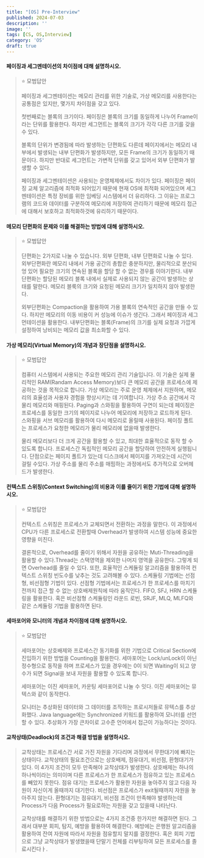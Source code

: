 ```yaml
---
title: "[OS] Pre-Interview"
published: 2024-07-03
description: ''
image: ''
tags: [CS, OS,Interview]
category: 'OS'
draft: true 
---
```

#### 페이징과 세그멘테이션의 차이점에 대해 설명하시오.
> ⭐ 모범답안
>   
> 페이징과 세그멘테이션는 메모리 관리를 위한 기술로, 가상 메모리를 사용한다는 공통점은 있지만,
> 몇가지 차이점을 갖고 있다.  
> 
> 첫번째로는 블록의 크기이다. 페이징은 블록의 크기를 동일하게 나누어 Frame이라는 단위를 활용한다. 하지만 세그먼트는
> 블록의 크기가 각각 다른 크기를 갖을 수 있다.
> 
> 블록의 단위가 변경됨에 따라 발생하는 단편화도 다른데 페이지에서는 메모리 내부에서 발생되는 내부 단편화가 발생하지만, 모든 Frame의 크기가
> 동일하기 때문이다. 하지만 반대로 세그먼트는 가변적 단위를 갖고 있어서 외부 단편화가 발생할 수 있다. 
>
> 페이징과 세그멘테이션은 사용되는 운영체제에서도 차이가 있다. 페이징은 페이징 교체 알고리즘에 최적화 되어있기 때문에 현재 OS에 최적화 되어있으며
> 세그멘테이션은 특정 장비를 위한 임베딩 시스템에서 더 유리하다. 그 이유는 프로그램의 코드와 데이터를 구분하여 메모리에 저장하여 관리하기 때문에 메모리
> 접근에 대해서 보호하고 최적화하것에 유리하기 때문이다.


#### 메모리 단편화의 문제와 이를 해결하는 방법에 대해 설명하시오.
> ⭐ 모범답안  
> 
> 단편화는 2가지로 나눌 수 있습니다. 외부 단편화, 내부 단편화로 나눌 수 있다. 외부단편화란 메모리 내에서 가용 공간의 총합은 충분하지만,
> 물리적으로 분산되엉 있어 필요한 크기의 연속된 블록을 할당 할 수 없는 경우를 이야기한다. 내부 단편화는 할당된 메모리 블록 내에서 실제로 사용되지 않는 공간이
> 발생하는 상태를 말한다. 메모리 블룩의 크기와 요청된 메모리 크기가 일치하지 않아 발생한다.  
> 
> 외부단편화는 Compaction을 활용하여 가용 블록의 연속적인 공간을 만들 수 있다. 하지만 메모리의 이동 비용이 커 성능에 이슈가 생긴다.
> 그래서 페이징과 세그먼테이션을 활용한다.
> 내부단편화는 블록(Frame)의 크기를 실제 요청과 가깝게 설정하여 낭비되는 메모리 값을 최소화할 수 있다.


#### 가상 메모리(Virtual Memory)의 개념과 장단점을 설명하시오.
> ⭐ 모범답안
>
> 컴퓨터 시스템에서 사용되는 주요한 메모리 관리 기술입니다. 이 기술은 실제 물리적인 RAM(Randam Access Memory)보다 큰 메모리 공간을 프로세스에 제공하는 것을 목적으로 합니다. 가상 메모리는 주로 운영 체제에서 지원하며, 메모리의 효율성과 사용자 경험을 향상시키는 데 기여합니다.
> 가상 주소 공간에서 각 물리 메모리와 매핑된다. Paging과 스와핑을 활용하여 구연이 되는데 페이징은 프로세스를 동일한 크기의 페이지로 나누어 메모리에 저장하고 로드하게 된다. 스와핑을 서브 메모리를 활용하여
> 다시 메모리로 올릴때 사용된다. 페이징 폴트는 프로세스가 요청한 메모리가 물리 메모리에 없을때 발생한다. 
> 
> 물리 메모리보다 더 크게 공간을 활용할 수 있고, 최대한 효율적으로 동작 할 수 있도록 합니다. 프로세스간 독립적인 메모리 공간을 할당하여 안전하게 실행됩니다.
> 단점으로는 페이지 폴트가 있는데 디스크에서 페이지를 가져오는데 시간이 걸릴 수있다. 가상 주소를 물리 주소를 매핌하는 과정에서도 추가적으로 오버헤드가 발생한다.

#### 컨텍스트 스위칭(Context Switching)의 비용과 이를 줄이기 위한 기법에 대해 설명하시오.
> ⭐ 모범답안  
> 
> 컨텍스트 스위칭은 프로세스가 교체되면서 전환하는 과정을 말한다. 이 과정에서 CPU가 다른 프로세스로 전환할때 Overhead가 발생하여 시스템 성능에
> 중요한 영향을 미친다.
> 
> 결론적으로, Overhead를 줄이기 위해서 자원을 공유하는 Muti-Threading을 활용할 수 있다.Thread는 스택영역을 제외한 나머지 영역을 공유한다.
> 그렇게 되면 Overhead를 줄일 수 있다. 또한, 효율적인 스케듈링 알고리즘을 활용하여 컨텍스트 스위칭 빈도수를 낮추는 것도 고려해볼 수 있다.
> 스케듈링 기법에는 선점형, 비선점형 기법이 있다. 선점형 기법에서는 프로세스가 한 프로세스를 마치기 전까지 접근 할 수 없는 상호배제원칙에 따라 움직인다.
> FIFO, SFJ, HRN 스케듈링을 활용한다. 혹은 비선점형 스케듈링인 라운드 로빈, SRJF, MLQ, MLFQ와 같은 스케듈링 기법을 활용하면 된다.

#### 세마포어와 모니터의 개념과 차이점에 대해 설명하시오.
> ⭐ 모범답안  
> 
> 세마포어는 상호배제와 프로세스간 동기화를 위한 기법으로 Critical Section에 진입하기 위한 방법을 Counting을 활용한다.
> 세마포어는 Lock/unLock이 아닌 정수형으로 동작을 하며 프로세스가 있을 경우에는 0이 되면 Waiting이 되고 양수가 되면 Signal을 보내 자원을 활용할 수
> 있도록 합니다.
> 
> 세마포어는 이진 세마포어, 카운팅 세마포어로 나눌 수 잇다. 이진 세마포어는 뮤텍스와 같이 동작한다.
> 
> 모니터는 추상화된 데이터와 그 데이터를 조작하는 프로시저들로 뮤텍스를 추상화했다. Java language에는 Synchronized 키워드를 활용하여 모니터를 선언할 수 있다.
> 추상화가 가장 큰차이로 고수준 언어에서 접근이 가능하다는 것이다.

#### 교착상태(Deadlock)의 조건과 해결 방법을 설명하시오.
> 교착상태는 프로세스간 서로 가진 자원을 기다리며 과정에서 무한대기에 빠지는 상태이다. 교착상태의 필요조건으로는
> 상호배제, 점유대기, 비선점, 환형대기가 있다. 이 4가지 조건이 모두 만족해야 교착상태가 발생한다.
> 상호배제는 하나의 하나씩이라는 의미이며 다른 프로세스가 한 프로세스가 점유하고 있는 프로세스를 빼았지 못한다.
> 점유 대기는 프로세스가 활용한 자원을 놓아주지 않고 다음 자원이 자신이게 올때까지 대기한다. 비선점은 프로세스가 exit될때까지 자원을 놓아주지 않는다.
> 환형대기는 점유대기, 비선점 조건이 만족해야 발생하는데 Process가 다음 Process가 필요로하는 자원을 갖고 있을때 나타난다.
> 
> 교착상태를 해결하기 위한 방법으로는 4가지 조건중 한가지만 해결하면 된다. 그래서 대부분 회피, 탐지, 예방을 활용하여 해결한다.
> 예방에는 은행원 알고리즘을 활용하여 잔여 자원에 따라서 자원을 점유할지 말지를 결정한다. 혹은 회피 기법으로 그냥 교착상태가 발생했을때 단말기 전체를 리부팅하여 모든 프로세스를 졸료시킨다ㅏ.
> 

